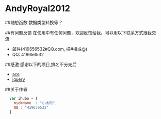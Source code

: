 AndyRoyal2012
=============


##随想函数 数据类型转换等？



##有问题反馈
在使用中有任何问题，欢迎反馈给我，可以用以下联系方式跟我交流

* 邮件(419656532#QQ.com, 把#换成@)
* QQ: 419656532



##感激
感谢以下的项目,排名不分先后

* [ace](http://ace.ajax.org/)
* [jquery](http://jquery.com)

##关于作者

```javascript
  var ihubo = {
    nickName  : "小太阳",
    QQ : "419656532"
  }
```
